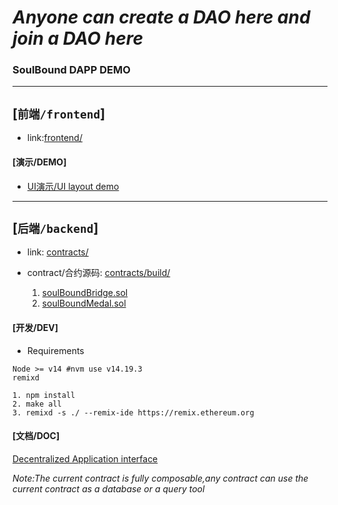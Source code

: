 # *Anyone can create a DAO here and join a DAO here*
### SoulBound DAPP DEMO

---

## [`前端/frontend`]
- link:[frontend/](frontend/)

#### [演示/DEMO]
- [UI演示/UI layout demo](https://static-bd1f1f21-0a04-4091-96a3-ac8c61aa60d3.bspapp.com)

---

## [`后端/backend`]
- link: [contracts/](contracts/)
- contract/合约源码: [contracts/build/](contracts/build/)

   1. [soulBoundBridge.sol](contracts/build/soulBoundBridge.sol)
   2. [soulBoundMedal.sol](contracts/build/soulBoundMedal.sol)

#### [开发/DEV]

- Requirements
```shell
Node >= v14 #nvm use v14.19.3
remixd
```

```shell
1. npm install
2. make all
3. remixd -s ./ --remix-ide https://remix.ethereum.org
```

#### [文档/DOC]
[Decentralized Application interface](contracts/DAI.md)

*Note:The current contract is fully composable,any contract can use the current contract as a database or a query tool*